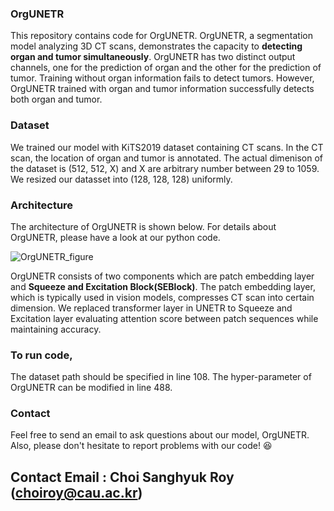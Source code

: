 ### OrgUNETR

This repository contains code for OrgUNETR.
OrgUNETR, a segmentation model analyzing 3D CT scans, demonstrates the capacity to **detecting organ and tumor simultaneously**. OrgUNETR has two distinct output channels, one for the prediction of organ and the other for the prediction of tumor. Training without organ information fails to detect tumors. However, OrgUNETR trained with organ and tumor information successfully detects both organ and tumor.


### Dataset

We trained our model with KiTS2019 dataset containing CT scans. In the CT scan, the location of organ and tumor is annotated. The actual dimenison of the dataset is (512, 512, X) and X are arbitrary number between 29 to 1059. We resized our datasset into (128, 128, 128) uniformly.


### Architecture

The architecture of OrgUNETR is shown below. For details about OrgUNETR, please have a look at our python code.

![OrgUNETR_figure](https://github.com/ChoiSanghyukRoy/OrgUNETR/assets/148459212/ef584108-ca9b-432f-ad1b-4ce9c0847e05)


OrgUNETR consists of two components which are patch embedding layer and **Squeeze and Excitation Block(SEBlock)**. The patch embedding layer, which is typically used in vision models, compresses CT scan into certain dimension. We replaced transformer layer in UNETR to Squeeze and Excitation layer evaluating attention score between patch sequences while maintaining accuracy.


### To run code,
The dataset path should be specified in line 108. The hyper-parameter of OrgUNETR can be modified in line 488.


### Contact
Feel free to send an email to ask questions about our model, OrgUNETR. Also, please don't hesitate to report problems with our code! 😆
## Contact Email : Choi Sanghyuk Roy (choiroy@cau.ac.kr)


